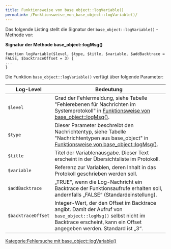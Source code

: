 ```yaml
---
title: Funktionsweise von base object::logVariable()
permalink: /Funktionsweise_von_base_object::logVariable()/
---
```


Das folgende Listing stellt die Signatur der `base_object::logVariable()` -Methode vor:

**Signatur der Methode base_object::logMsg()**

~~~~ {.php}
function logVariable($level, $type, $title, $variable, $addBacktrace = FALSE, $backtraceOffset = 3) {
...
}
~~~~

Die Funktion `base_object::logVariable()` verfügt über folgende Parameter:

|Log-Level|Bedeutung|
|---------|---------|
|`$level`|Grad der Fehlermeldung, siehe Tabelle "Fehlerebenen für Nachrichten im Systemprotokoll" in [Funktionsweise von base_object::logMsg()](/Funktionsweise_von_base_object::logMsg().md).|
|`$type`|Dieser Parameter beschreibt den Nachrichtentyp, siehe Tabelle "Nachrichtentypen aus base_object" in [Funktionsweise von base_object::logMsg()](/Funktionsweise_von_base_object::logMsg().md).|
|`$title`|Titel der Variablenausgabe. Dieser Text erscheint in der Übersichtsliste im Protokoll.|
|`$variable`|Referenz zur Variablen, deren Inhalt in das Protokoll geschrieben werden soll.|
|`$addBacktrace`|„TRUE“, wenn die Log-Nachricht ein Backtrace der Funktionsaufrufe erhalten soll, andernfalls „FALSE“ (Standardeinstellung).|
|`$backtraceOffset`|Integer-Wert, der den Offset im Backtrace angibt. Damit der Aufruf von `base_object::logMsg()` selbst nicht im Backtrace erscheint, kann ein Offset angegeben werden. Standard ist „3“.|

[Kategorie:Fehlersuche mit base_object::logVariable()](export_de/Kategorie:Fehlersuche_mit_base_object::logVariable().md)